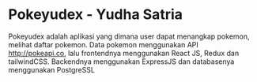# Pokeyudex - Yudha Satria
Pokeyudex adalah aplikasi yang dimana user dapat menangkap pokemon, melihat daftar pokemon. Data pokemon menggunakan API http://pokeapi.co, lalu frontendnya menggunakan React JS, Redux dan tailwindCSS. Backendnya menggunakan ExpressJS dan databasenya menggunakan PostgreSSL

